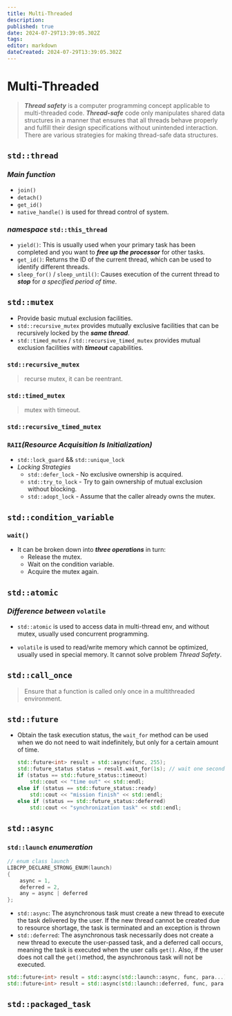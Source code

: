 ```yaml
---
title: Multi-Threaded
description: 
published: true
date: 2024-07-29T13:39:05.302Z
tags: 
editor: markdown
dateCreated: 2024-07-29T13:39:05.302Z
---
```


# Multi-Threaded

> ***Thread safety*** is a computer programming concept applicable to multi-threaded code. ***Thread-safe*** code only manipulates shared data structures in a manner that ensures that all threads behave properly and fulfill their design specifications without unintended interaction. There are various strategies for making thread-safe data structures.

## `std::thread`

### *Main function*

- `join()`
- `detach()`
- `get_id()`
- `native_handle()` is used for thread control of system.

### *namespace* `std::this_thread`

- `yield()`: This is usually used when your primary task has been completed and you want to ***free up the processor*** for other tasks.
- `get_id()`: Returns the ID of the current thread, which can be used to identify different threads.
- `sleep_for()` / `sleep_until()`: Causes execution of the current thread to ***stop*** for *a specified period of time*.

## `std::mutex`

- Provide basic mutual exclusion facilities.
- `std::recursive_mutex` provides mutually exclusive facilities that can be recursively locked by the ***same thread***.
- `std::timed_mutex` / `std::recursive_timed_mutex`  provides mutual exclusion facilities with ***timeout*** capabilities.

### `std::recursive_mutex`

> recurse mutex, it can be reentrant.

### `std::timed_mutex`

> mutex with timeout.

### `std::recursive_timed_mutex`

### `RAII`*(Resource Acquisition Is Initialization)*

- `std::lock_guard` && `std::unique_lock`
- *Locking Strategies*
  - `std::defer_lock` - No exclusive ownership is acquired.
  - `std::try_to_lock` - Try to gain ownership of mutual exclusion without blocking.
  - `std::adopt_lock` - Assume that the caller already owns the mutex.

## `std::condition_variable`

### `wait()`

- It can be broken down into ***three operations*** in turn:
  - Release the mutex.
  - Wait on the condition variable.
  - Acquire the mutex again.

## `std::atomic`

### *Difference between* `volatile`

- `std::atomic` is used to access data in multi-thread env, and without mutex, usually used concurrent programming.

- `volatile` is used to read/write memory which cannot be optimized, usually used in special memory. It cannot solve problem *Thread Safety*.

## `std::call_once`

> Ensure that a function is called only once in a multithreaded environment.

## `std::future`

- Obtain the task execution status, the `wait_for` method can be used when we do not need to wait indefinitely, but only for a certain amount of time.

  ```c++
  std::future<int> result = std::async(func, 255);
  std::future_status status = result.wait_for(1s); // wait one second also use wait_for(0s) to get status
  if (status == std::future_status::timeout)
      std::cout << "time out" << std::endl;
  else if (status == std::future_status::ready)
      std::cout << "mission finish" << std::endl;
  else if (status == std::future_status::deferred)
      std::cout << "synchronization task" << std::endl;
  ```

## `std::async`

### `std::launch` *enumeration*

```c++
// enum class launch
LIBCPP_DECLARE_STRONG_ENUM(launch)
{
    async = 1,
    deferred = 2,
    any = async | deferred
};
```

- `std::async`: The asynchronous task must create a new thread to execute the task delivered by the user. If the new thread cannot be created due to resource shortage, the task is terminated and an exception is thrown
- `std::deferred`: The asynchronous task necessarily does not create a new thread to execute the user-passed task, and a deferred call occurs, meaning the task is executed when the user calls `get()`. Also, if the user does not call the `get()`method, the asynchronous task will not be executed.

```c++
std::future<int> result = std::async(std::launch::async, func, para...);
std::future<int> result = std::async(std::launch::deferred, func, para..);
  ```

## `std::packaged_task`
